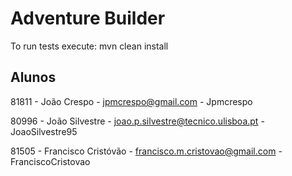 # Adventure Builder

To run tests execute: mvn clean install

## Alunos ##

81811 - João Crespo - jpmcrespo@gmail.com - Jpmcrespo

80996 - João Silvestre - joao.p.silvestre@tecnico.ulisboa.pt - JoaoSilvestre95

81505 - Francisco Cristóvão - francisco.m.cristovao@gmail.com - FranciscoCristovao

